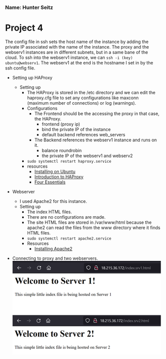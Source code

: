 ### Name: Hunter Seitz

# Project 4 

The config file in ssh sets the host name of the instance by adding the private IP
associated with the name of the instance. 
The proxy and the webserv1 instances are in different subnets, but in a
same bane of the cloud. To ssh into the webserv1 instance, we can 
`ssh -i (key) ubuntu@webserv1`. The webserv1 at the end is the hostname I set in by
the ssh config file. 

- Setting up HAProxy 
    - Setting up
        - The HAProxy is stored in the /etc directory and we can edit the haproxy.cfg file to set any configurations like maxconn (maximum number of connections) or log (warnings).
        - Configurations
            - The Frontend should be the accessing the proxy in that case, the HAProxy. 
                - frontend (proxy ip)
                - bind the private IP of the instance
                - default backend references web_servers
            - The Backend references the webserv1 instance and runs on it. 
                - balance roundrobin
                - the private IP of the webserv1 and webserv2
        - `sudo systemctl restart haproxy.service`
        - resources
            - [Installing on Ubuntu](https://www.haproxy.com/blog/how-to-install-haproxy-on-ubuntu/)
            - [Introduction to HAProxy](https://www.digitalocean.com/community/tutorials/an-introduction-to-haproxy-and-load-balancing-concepts)
            - [Four Essentials](https://www.haproxy.com/blog/the-four-essential-sections-of-an-haproxy-configuration/)
- Webserver 
    - I used Apache2 for this instance. 
    - Setting up
        - The index HTML files. 
        - There are no configurations are made. 
        - The site HTML files are stored in /var/www/html because the apache2 can read the files from the www directory where it finds HTML files. 
        - `sudo systemctl restart apache2.service`
        - Resources 
            - [Installing Apache2](https://www.digitalocean.com/community/tutorials/how-to-install-the-apache-web-server-on-ubuntu-20-04) 
            
- Connecting to proxy and two webservers.  
![webserv1](https://github.com/WSU-kduncan/ceg3120-hunter2seitz/blob/main/Project4/images/webserv1.png)
![webserv2](https://github.com/WSU-kduncan/ceg3120-hunter2seitz/blob/main/Project4/images/webserv2.png) 
